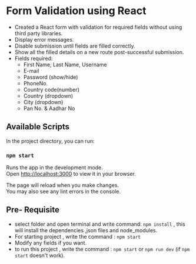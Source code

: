# Form Validation using React

- Created a React form with validation for required fields without using third party libraries.
- Display error messages.
- Disable submission until fields are filled correctly.
- Show all the filled details on a new route post-successful submission. 
- Fields required: 
    - First Name, Last Name, Username
    - E-mail
    - Password (show/hide)
    - PhoneNo. 
    - Country code(number)
    - Country (dropdown)
    - City (dropdown)
    - Pan No. & Aadhar No

## Available Scripts

In the project directory, you can run:

### `npm start`

Runs the app in the development mode.\
Open [http://localhost:3000](http://localhost:3000) to view it in your browser.

The page will reload when you make changes.\
You may also see any lint errors in the console.

## Pre- Requisite
- select folder and open terminal and write command: `npm install` , this will install the dependencies ,json files and node_modules.
- For starting project , write the command : `npm start`
- Modify any fields if you want.
- to run this project , write the command :  `npm start` or `npm run dev` (if `npm start` doesn't work). 